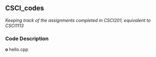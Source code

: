 ## CSCI_codes
*Keeping track of the assignments completed in CSCI201, equivalent to CSCI1113*

### Code Description 
**o** hello.cpp
